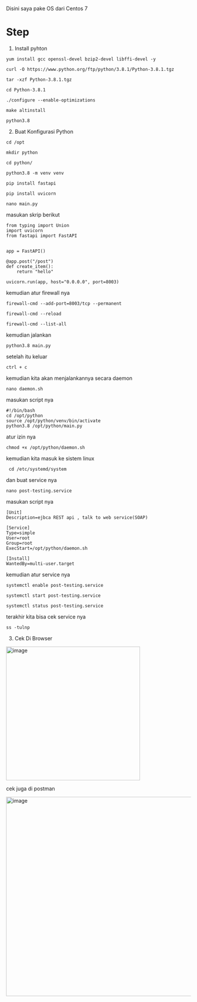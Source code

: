 Disini saya pake OS dari Centos 7



# Step

1. Install pyhton 

```
yum install gcc openssl-devel bzip2-devel libffi-devel -y
```

```
curl -O https://www.python.org/ftp/python/3.8.1/Python-3.8.1.tgz
```

```
tar -xzf Python-3.8.1.tgz
```

```
cd Python-3.8.1
```

```
./configure --enable-optimizations
```

```
make altinstall
```

```
python3.8
```

2. Buat Konfigurasi Python

```
cd /opt
```

```
mkdir python
```

```
cd python/
```

```
python3.8 -m venv venv
```

```
pip install fastapi
```

```
pip install uvicorn
```

```
nano main.py
```

masukan skrip berikut

```
from typing import Union
import uvicorn
from fastapi import FastAPI


app = FastAPI()

@app.post("/post")
def create_item():
    return "hello"

uvicorn.run(app, host="0.0.0.0", port=8003)
```

kemudian atur firewall nya

```
firewall-cmd --add-port=8003/tcp --permanent
```

```
firewall-cmd --reload
```

```
firewall-cmd --list-all
```

kemudian jalankan 

```
python3.8 main.py
```

setelah itu keluar

`
ctrl + c
`

kemudian kita akan menjalankannya secara daemon

```
nano daemon.sh
```

masukan script nya

```
#!/bin/bash
cd /opt/python
source /opt/python/venv/bin/activate
python3.8 /opt/python/main.py
```

atur izin nya

```
chmod +x /opt/python/daemon.sh
```


kemudian kita masuk ke sistem linux

```
 cd /etc/systemd/system
```

dan buat service nya

```
nano post-testing.service
```

masukan script nya

```
[Unit]
Description=ejbca REST api , talk to web service(SOAP)

[Service]
Type=simple
User=root
Group=root
ExecStart=/opt/python/daemon.sh

[Install]
WantedBy=multi-user.target
```

kemudian atur service nya

```
systemctl enable post-testing.service
```

```
systemctl start post-testing.service
```

```
systemctl status post-testing.service
```

terakhir kita bisa cek service nya

```
ss -tulnp
```

3. Cek Di Browser 

<img width="365" alt="image" src="https://user-images.githubusercontent.com/99697182/191408205-230a8838-85ec-4b6d-900e-62fb59b6c0a7.png">

cek juga di postman

<img width="544" alt="image" src="https://user-images.githubusercontent.com/99697182/191408141-6ca936f8-f898-4ef6-8c62-90a6de52c9ea.png">




